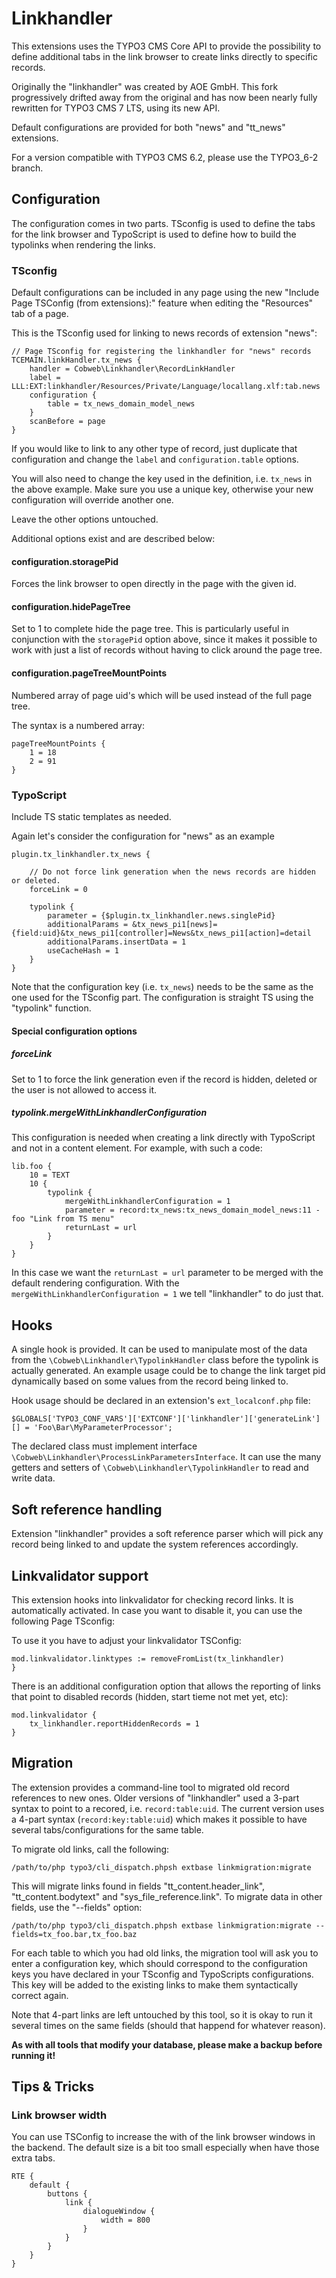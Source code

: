# Linkhandler

This extensions uses the TYPO3 CMS Core API to provide the possibility
to define additional tabs in the link browser to create links directly
to specific records.

Originally the "linkhandler" was created by AOE GmbH. This fork progressively
drifted away from the original and has now been nearly fully rewritten for
TYPO3 CMS 7 LTS, using its new API.

Default configurations are provided for both "news" and "tt_news"
extensions.

For a version compatible with TYPO3 CMS 6.2, please use the TYPO3_6-2 branch.


## Configuration

The configuration comes in two parts. TSconfig is used to define the
tabs for the link browser and TypoScript is used to define how to build
the typolinks when rendering the links.

### TSconfig

Default configurations can be included in any page using the
new "Include Page TSConfig (from extensions):" feature when
editing the "Resources" tab of a page.

This is the TSconfig used for linking to news records of extension "news":

```
// Page TSconfig for registering the linkhandler for "news" records
TCEMAIN.linkHandler.tx_news {
	handler = Cobweb\Linkhandler\RecordLinkHandler
	label = LLL:EXT:linkhandler/Resources/Private/Language/locallang.xlf:tab.news
	configuration {
		table = tx_news_domain_model_news
	}
	scanBefore = page
}
```

If you would like to link to any other type of record, just duplicate that
configuration and change the `label` and `configuration.table` options.

You will also need to change the key used in the definition, i.e.
`tx_news` in the above example. Make sure you use a unique key,
otherwise your new configuration will override another one.

Leave the other options untouched.

Additional options exist and are described below:

#### configuration.storagePid

Forces the link browser to open directly in the page with the given id.

#### configuration.hidePageTree

Set to 1 to complete hide the page tree. This is particularly useful
in conjunction with the `storagePid` option above, since it makes it
possible to work with just a list of records without having to click
around the page tree.

#### configuration.pageTreeMountPoints

Numbered array of page uid's which will be used instead of the full page tree.

The syntax is a numbered array:

```
pageTreeMountPoints {
	1 = 18
	2 = 91
}
```


### TypoScript

Include TS static templates as needed.

Again let's consider the configuration for "news" as an example

```
plugin.tx_linkhandler.tx_news {

	// Do not force link generation when the news records are hidden or deleted.
	forceLink = 0

	typolink {
		parameter = {$plugin.tx_linkhandler.news.singlePid}
		additionalParams = &tx_news_pi1[news]={field:uid}&tx_news_pi1[controller]=News&tx_news_pi1[action]=detail
		additionalParams.insertData = 1
		useCacheHash = 1
	}
}
```

Note that the configuration key (i.e. `tx_news`) needs to be the same as the one
used for the TSconfig part. The configuration is straight TS using the
"typolink" function.


#### Special configuration options

##### forceLink

Set to 1 to force the link generation even if the record is hidden,
deleted or the user is not allowed to access it.

##### typolink.mergeWithLinkhandlerConfiguration

This configuration is needed when creating a link directly with TypoScript and not
in a content element. For example, with such a code:

```
lib.foo {
	10 = TEXT
	10 {
		typolink {
			mergeWithLinkhandlerConfiguration = 1
			parameter = record:tx_news:tx_news_domain_model_news:11 - foo "Link from TS menu"
			returnLast = url
		}
	}
}
```

In this case we want the `returnLast = url` parameter to be merged with the default
rendering configuration. With the `mergeWithLinkhandlerConfiguration = 1` we tell
"linkhandler" to do just that.


## Hooks

A single hook is provided. It can be used to manipulate most of the data from
the `\Cobweb\Linkhandler\TypolinkHandler` class before the typolink is actually
generated. An example usage could be to change the link target pid dynamically
based on some values from the record being linked to.

Hook usage should be declared in an extension's `ext_localconf.php` file:

```
$GLOBALS['TYPO3_CONF_VARS']['EXTCONF']['linkhandler']['generateLink'][] = 'Foo\Bar\MyParameterProcessor';
```

The declared class must implement interface `\Cobweb\Linkhandler\ProcessLinkParametersInterface`.
It can use the many getters and setters of `\Cobweb\Linkhandler\TypolinkHandler`
to read and write data.


## Soft reference handling

Extension "linkhandler" provides a soft reference parser which will pick any
record being linked to and update the system references accordingly.


## Linkvalidator support

This extension hooks into linkvalidator for checking record links. It is automatically activated.
In case you want to disable it, you can use the following Page TSconfig:

To use it you have to adjust your linkvalidator TSConfig:

```
mod.linkvalidator.linktypes := removeFromList(tx_linkhandler)
}
```

There is an additional configuration option that allows the reporting of links that point to
disabled records (hidden, start tieme not met yet, etc):

```
mod.linkvalidator {
	tx_linkhandler.reportHiddenRecords = 1
}
```


## Migration ##

The extension provides a command-line tool to migrated old record references
to new ones. Older versions of "linkhandler" used a 3-part syntax to point to
a recored, i.e. `record:table:uid`. The current version uses a 4-part syntax
(`record:key:table:uid`) which makes it possible to have several tabs/configurations
for the same table.

To migrate old links, call the following:

```
/path/to/php typo3/cli_dispatch.phpsh extbase linkmigration:migrate
```

This will migrate links found in fields "tt_content.header_link", "tt_content.bodytext"
and "sys_file_reference.link". To migrate data in other fields, use the "--fields" option:

```
/path/to/php typo3/cli_dispatch.phpsh extbase linkmigration:migrate --fields=tx_foo.bar,tx_foo.baz
```

For each table to which you had old links, the migration tool will ask you to enter a
configuration key, which should correspond to the configuration keys you have declared
in your TSconfig and TypoScripts configurations. This key will be added to the existing links
to make them syntactically correct again.

Note that 4-part links are left untouched by this tool, so it is okay to run it
several times on the same fields (should that happend for whatever reason).

**As with all tools that modify your database, please make a backup before running it!**


## Tips & Tricks

### Link browser width

You can use TSConfig to increase the with of the link browser windows in the backend.
The default size is a bit too small especially when have those extra tabs.

```
RTE {
	default {
		buttons {
			link {
				dialogueWindow {
					width = 800
				}
			}
		}
	}
}
```
